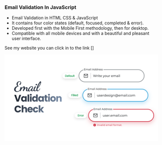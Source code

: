 
### Email Validation In JavaScript

- Email Validation in HTML CSS & JavaScript
- It contains four color states (default, focused, completed & error).
- Developed first with the Mobile First methodology, then for desktop.
- Compatible with all mobile devices and with a beautiful and pleasant user interface.

See my website you can click in to the link []

![preview img](/preview.png)
